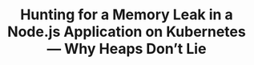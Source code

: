 ---
title: Hunting for a Memory Leak in a Node.js Application on Kubernetes — Why Heaps Don’t Lie
tags: [Node.js, Kubernetes, Memory Management, Observability, Garbage Collection]
style: fill   # border, fill
color: warning
description: Debug Node.js remotely in a production Kubernetes environment, with no additional installs
external_url: https://betterprogramming.pub/hunting-for-a-memory-leak-in-a-node-js-application-on-kubernetes-why-heaps-dont-lie-e864c1d8a522
---